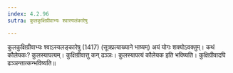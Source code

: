 ```yaml
---
index: 4.2.96
sutra: कुलकुक्षिग्रीवाभ्यः श्वास्यलंकारेषु

---
```

 कुलकुक्षिग्रीवाभ्यः श्वाऽस्यलङ्कारेषु (1417) (सूत्रप्रत्याख्याने भाष्यम्) अयं योगः शक्योऽवक्तुम्। कथं कौलेयकः? कुलस्यापत्यम्। कुक्षिग्रीवात्तु कन् ढञ्ञः। कुलस्यापत्यं कौलेयक इति भविष्यति। कुक्षिग्रीवादपि ढञ्ञन्तात्कन्भविष्यति॥ 